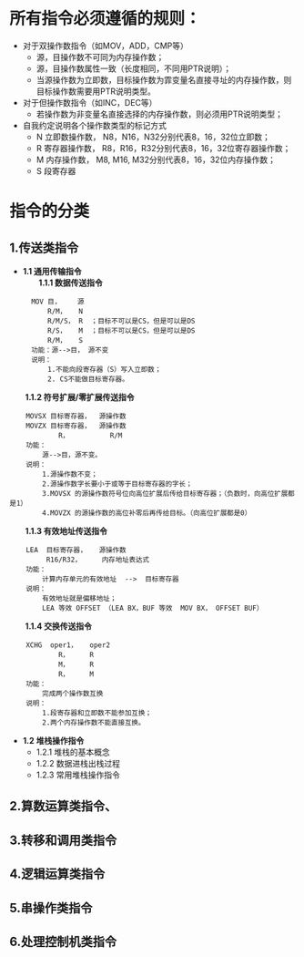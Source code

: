 # 所有指令必须遵循的规则：
  - 对于双操作数指令（如MOV，ADD，CMP等）  
    - 源，目操作数不可同为内存操作数；
    - 源，目操作数属性一致（长度相同，不同用PTR说明）；
    - 当源操作数为立即数，目标操作数为霏变量名直接寻址的内存操作数，则目标操作数需要用PTR说明类型。
  - 对于但操作数指令（如INC，DEC等）
    - 若操作数为非变量名直接选择的内存操作数，则必须用PTR说明类型；
  - 自我约定说明各个操作数类型的标记方式
    - N  立即数操作数， N8，N16，N32分别代表8，16，32位立即数；
    - R  寄存器操作数， R8，R16，R32分别代表8，16，32位寄存器操作数；
    - M  内存操作数，   M8, M16, M32分别代表8，16，32位内存操作数；
    - S  段寄存器
    
# 指令的分类
## 1.传送类指令
* __1.1 通用传输指令__  
&nbsp; &nbsp;&nbsp; &nbsp; **1.1.1 数据传送指令**  
  ```
    MOV 目，    源  
        R/M，   N  
        R/M/S， R  ；目标不可以是CS，但是可以是DS  
        R/S，   M  ；目标不可以是CS，但是可以是DS  
        R/M，   S  
    功能：源-->目， 源不变
    说明：
        1.不能向段寄存器（S）写入立即数；
        2. CS不能做目标寄存器。
  ```
&nbsp; &nbsp;&nbsp; &nbsp; **1.1.2 符号扩展/零扩展传送指令**   
   
```
    MOVSX 目标寄存器，  源操作数
    MOVZX 目标寄存器，  源操作数
            R，          R/M
    功能：
        源-->目，源不变。
    说明：
        1.源操作数不变；
        2.源操作数字长要小于或等于目标寄存器的字长；
        3.MOVSX 的源操作数符号位向高位扩展后传给目标寄存器；（负数时，向高位扩展都是1）
        4.MOVZX 的源操作数的高位补零后再传给目标。（向高位扩展都是0）
```
&nbsp; &nbsp;&nbsp; &nbsp; **1.1.3 有效地址传送指令**   
```
    LEA  目标寄存器，   源操作数
         R16/R32，     内存地址表达式
    功能：
        计算内存单元的有效地址  -->  目标寄存器
    说明：
        有效地址就是偏移地址；
        LEA 等效 OFFSET （LEA BX，BUF 等效  MOV BX， OFFSET BUF）
```
&nbsp; &nbsp;&nbsp; &nbsp; **1.1.4 交换传送指令**   
```
    XCHG  oper1，   oper2
            R，     R
            M，     R
            R，     M
    功能：
        完成两个操作数互换
    说明：
        1.段寄存器和立即数不能参加互换；
        2.两个内存操作数不能直接互换。
```
* __1.2 堆栈操作指令__
  * 1.2.1 堆栈的基本概念
  * 1.2.2 数据进栈出栈过程
  * 1.2.3 常用堆栈操作指令

## 2.算数运算类指令、
## 3.转移和调用类指令
## 4.逻辑运算类指令
## 5.串操作类指令
## 6.处理控制机类指令
